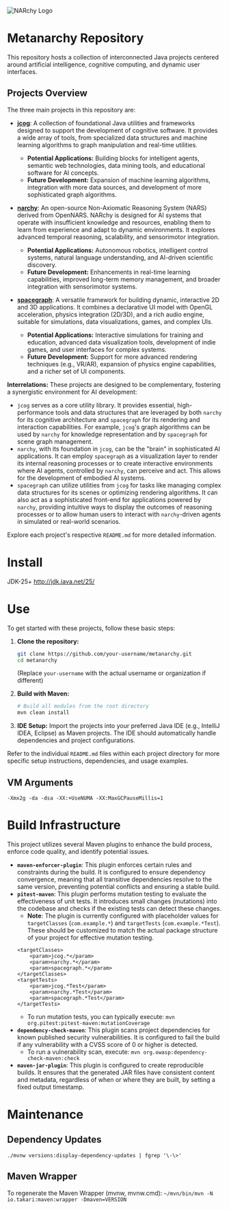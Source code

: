 ![NARchy Logo](https://bytebucket.org/seh/narchy/raw/skynet2/doc/narchy_banner.jpg)
# Metanarchy Repository

This repository hosts a collection of interconnected Java projects centered around artificial intelligence, cognitive computing, and dynamic user interfaces.

## Projects Overview

The three main projects in this repository are:

*   **[jcog](./jcog/README.md)**: A collection of foundational Java utilities and frameworks designed to support the development of cognitive software. It provides a wide array of tools, from specialized data structures and machine learning algorithms to graph manipulation and real-time utilities.
    *   **Potential Applications:** Building blocks for intelligent agents, semantic web technologies, data mining tools, and educational software for AI concepts.
    *   **Future Development:** Expansion of machine learning algorithms, integration with more data sources, and development of more sophisticated graph algorithms.

*   **[narchy](./narchy/README.md)**: An open-source Non-Axiomatic Reasoning System (NARS) derived from OpenNARS. NARchy is designed for AI systems that operate with insufficient knowledge and resources, enabling them to learn from experience and adapt to dynamic environments. It explores advanced temporal reasoning, scalability, and sensorimotor integration.
    *   **Potential Applications:** Autonomous robotics, intelligent control systems, natural language understanding, and AI-driven scientific discovery.
    *   **Future Development:** Enhancements in real-time learning capabilities, improved long-term memory management, and broader integration with sensorimotor systems.

*   **[spacegraph](./spacegraph/README.md)**: A versatile framework for building dynamic, interactive 2D and 3D applications. It combines a declarative UI model with OpenGL acceleration, physics integration (2D/3D), and a rich audio engine, suitable for simulations, data visualizations, games, and complex UIs.
    *   **Potential Applications:** Interactive simulations for training and education, advanced data visualization tools, development of indie games, and user interfaces for complex systems.
    *   **Future Development:** Support for more advanced rendering techniques (e.g., VR/AR), expansion of physics engine capabilities, and a richer set of UI components.

**Interrelations:**
These projects are designed to be complementary, fostering a synergistic environment for AI development:
*   `jcog` serves as a core utility library. It provides essential, high-performance tools and data structures that are leveraged by both `narchy` for its cognitive architecture and `spacegraph` for its rendering and interaction capabilities. For example, `jcog`'s graph algorithms can be used by `narchy` for knowledge representation and by `spacegraph` for scene graph management.
*   `narchy`, with its foundation in `jcog`, can be the "brain" in sophisticated AI applications. It can employ `spacegraph` as a visualization layer to render its internal reasoning processes or to create interactive environments where AI agents, controlled by `narchy`, can perceive and act. This allows for the development of embodied AI systems.
*   `spacegraph` can utilize utilities from `jcog` for tasks like managing complex data structures for its scenes or optimizing rendering algorithms. It can also act as a sophisticated front-end for applications powered by `narchy`, providing intuitive ways to display the outcomes of reasoning processes or to allow human users to interact with `narchy`-driven agents in simulated or real-world scenarios.

Explore each project's respective `README.md` for more detailed information.

# Install
JDK-25+ http://jdk.java.net/25/

# Use
To get started with these projects, follow these basic steps:

1.  **Clone the repository:**
    ```bash
    git clone https://github.com/your-username/metanarchy.git
    cd metanarchy
    ```
    (Replace `your-username` with the actual username or organization if different)

2.  **Build with Maven:**
    ```bash
    # Build all modules from the root directory
    mvn clean install
    ```

3.  **IDE Setup:**
    Import the projects into your preferred Java IDE (e.g., IntelliJ IDEA, Eclipse) as Maven projects. The IDE should automatically handle dependencies and project configurations.

Refer to the individual `README.md` files within each project directory for more specific setup instructions, dependencies, and usage examples.

## VM Arguments
```-Xmx2g -da -dsa -XX:+UseNUMA -XX:MaxGCPauseMillis=1```

# Build Infrastructure

This project utilizes several Maven plugins to enhance the build process, enforce code quality, and identify potential issues.

*   **`maven-enforcer-plugin`**: This plugin enforces certain rules and constraints during the build. It is configured to ensure dependency convergence, meaning that all transitive dependencies resolve to the same version, preventing potential conflicts and ensuring a stable build.
*   **`pitest-maven`**: This plugin performs mutation testing to evaluate the effectiveness of unit tests. It introduces small changes (mutations) into the codebase and checks if the existing tests can detect these changes.
    *   **Note**: The plugin is currently configured with placeholder values for `targetClasses` (`com.example.*`) and `targetTests` (`com.example.*Test`). These should be customized to match the actual package structure of your project for effective mutation testing.
    ```
    <targetClasses>
        <param>jcog.*</param>
        <param>narchy.*</param>
        <param>spacegraph.*</param>
    </targetClasses>
    <targetTests>
        <param>jcog.*Test</param>
        <param>narchy.*Test</param>
        <param>spacegraph.*Test</param>
    </targetTests>
    ```
    *   To run mutation tests, you can typically execute: `mvn org.pitest:pitest-maven:mutationCoverage`
*   **`dependency-check-maven`**: This plugin scans project dependencies for known published security vulnerabilities. It is configured to fail the build if any vulnerability with a CVSS score of 0 or higher is detected.
    *   To run a vulnerability scan, execute: `mvn org.owasp:dependency-check-maven:check`
*   **`maven-jar-plugin`**: This plugin is configured to create reproducible builds. It ensures that the generated JAR files have consistent content and metadata, regardless of when or where they are built, by setting a fixed output timestamp.

# Maintenance

## Dependency Updates
```./mvnw versions:display-dependency-updates | fgrep '\-\>'```

## Maven Wrapper
To regenerate the Maven Wrapper (mvnw, mvnw.cmd):
```~/mvn/bin/mvn -N io.takari:maven:wrapper -Dmaven=VERSION```
